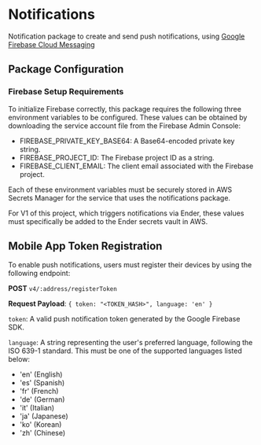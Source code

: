 # Notifications

Notification package to create and send push notifications, using [Google Firebase Cloud Messaging](https://firebase.google.com/docs/cloud-messaging)

## Package Configuration

### Firebase Setup Requirements

To initialize Firebase correctly, this package requires the following three environment variables to be configured. These values can be obtained by downloading the service account file from the Firebase Admin Console:

- FIREBASE_PRIVATE_KEY_BASE64: A Base64-encoded private key string.
- FIREBASE_PROJECT_ID: The Firebase project ID as a string.
- FIREBASE_CLIENT_EMAIL: The client email associated with the Firebase project.

Each of these environment variables must be securely stored in AWS Secrets Manager for the service that uses the notifications package.

For V1 of this project, which triggers notifications via Ender, these values must specifically be added to the Ender secrets vault in AWS.

## Mobile App Token Registration

To enable push notifications, users must register their devices by using the following endpoint:

**POST** ```v4/:address/registerToken```

**Request Payload**:  ```{ token: "<TOKEN_HASH>", language: 'en' }```

`token`: A valid push notification token generated by the Google Firebase SDK.

`language`: A string representing the user's preferred language, following the ISO 639-1 standard. This must be one of the supported languages listed below:

- 'en' (English)
- 'es' (Spanish)
- 'fr' (French)
- 'de' (German)
- 'it' (Italian)
- 'ja' (Japanese)
- 'ko' (Korean)
- 'zh' (Chinese)
